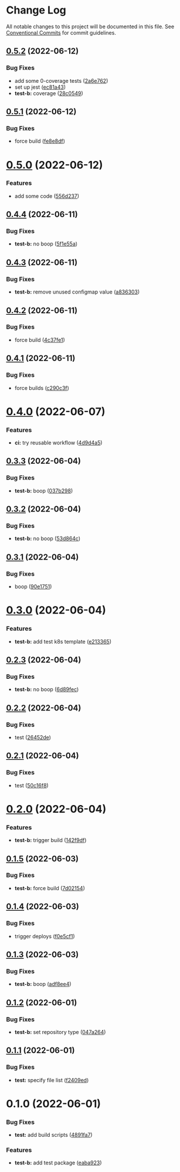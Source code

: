 # Change Log

All notable changes to this project will be documented in this file.
See [Conventional Commits](https://conventionalcommits.org) for commit guidelines.

## [0.5.2](https://github.com/chiel/pnpm-monorepo/compare/@chiel/test-b@0.5.1...@chiel/test-b@0.5.2) (2022-06-12)


### Bug Fixes

* add some 0-coverage tests ([2a6e762](https://github.com/chiel/pnpm-monorepo/commit/2a6e7624ddeceaccc8c2b559a1175695b40bae52))
* set up jest ([ec81a43](https://github.com/chiel/pnpm-monorepo/commit/ec81a439e2ecec9d6be43f1d2d0cb947945196d8))
* **test-b:** coverage ([28c0549](https://github.com/chiel/pnpm-monorepo/commit/28c0549817d38d725720683b88b98e26c35d4889))





## [0.5.1](https://github.com/chiel/pnpm-monorepo/compare/@chiel/test-b@0.5.0...@chiel/test-b@0.5.1) (2022-06-12)


### Bug Fixes

* force build ([fe8e8df](https://github.com/chiel/pnpm-monorepo/commit/fe8e8dfe778630d53243372e8810194169292129))





# [0.5.0](https://github.com/chiel/pnpm-monorepo/compare/@chiel/test-b@0.4.4...@chiel/test-b@0.5.0) (2022-06-12)


### Features

* add some code ([556d237](https://github.com/chiel/pnpm-monorepo/commit/556d237b125320b31c8df76b5f1b4840dd45eb8f))





## [0.4.4](https://github.com/chiel/pnpm-monorepo/compare/@chiel/test-b@0.4.3...@chiel/test-b@0.4.4) (2022-06-11)


### Bug Fixes

* **test-b:** no boop ([5f1e55a](https://github.com/chiel/pnpm-monorepo/commit/5f1e55a1a1facc76a15925c652c57c56b499d336))





## [0.4.3](https://github.com/chiel/pnpm-monorepo/compare/@chiel/test-b@0.4.2...@chiel/test-b@0.4.3) (2022-06-11)


### Bug Fixes

* **test-b:** remove unused configmap value ([a836303](https://github.com/chiel/pnpm-monorepo/commit/a836303951be1422e7ef59e8470938fe143b45b5))





## [0.4.2](https://github.com/chiel/pnpm-monorepo/compare/@chiel/test-b@0.4.1...@chiel/test-b@0.4.2) (2022-06-11)


### Bug Fixes

* force build ([4c37fe1](https://github.com/chiel/pnpm-monorepo/commit/4c37fe12a1da0a68c366114f6ca3bf470fd8867f))





## [0.4.1](https://github.com/chiel/pnpm-monorepo/compare/@chiel/test-b@0.4.0...@chiel/test-b@0.4.1) (2022-06-11)


### Bug Fixes

* force builds ([c290c3f](https://github.com/chiel/pnpm-monorepo/commit/c290c3fd6ea8402f6bc59a0a198353710e8573a6))





# [0.4.0](https://github.com/chiel/pnpm-monorepo/compare/@chiel/test-b@0.3.3...@chiel/test-b@0.4.0) (2022-06-07)


### Features

* **ci:** try reusable workflow ([4d9d4a5](https://github.com/chiel/pnpm-monorepo/commit/4d9d4a57e5c3506acbf7d3df636240dceb60c54f))





## [0.3.3](https://github.com/chiel/pnpm-monorepo/compare/@chiel/test-b@0.3.2...@chiel/test-b@0.3.3) (2022-06-04)


### Bug Fixes

* **test-b:** boop ([037b298](https://github.com/chiel/pnpm-monorepo/commit/037b298cb49295c8bb59cb13f68a48033ccf755f))





## [0.3.2](https://github.com/chiel/pnpm-monorepo/compare/@chiel/test-b@0.3.1...@chiel/test-b@0.3.2) (2022-06-04)


### Bug Fixes

* **test-b:** no boop ([53d864c](https://github.com/chiel/pnpm-monorepo/commit/53d864c82d6f5a4d912afdcaa38696eafb775e94))





## [0.3.1](https://github.com/chiel/pnpm-monorepo/compare/@chiel/test-b@0.3.0...@chiel/test-b@0.3.1) (2022-06-04)


### Bug Fixes

* boop ([90e1751](https://github.com/chiel/pnpm-monorepo/commit/90e1751504fd4d27db75af0df05245f368244e1e))





# [0.3.0](https://github.com/chiel/pnpm-monorepo/compare/@chiel/test-b@0.2.3...@chiel/test-b@0.3.0) (2022-06-04)


### Features

* **test-b:** add test k8s template ([e213365](https://github.com/chiel/pnpm-monorepo/commit/e213365ebeb7dcfa8b5ab004f5810bf4556d5293))





## [0.2.3](https://github.com/chiel/pnpm-monorepo/compare/@chiel/test-b@0.2.2...@chiel/test-b@0.2.3) (2022-06-04)


### Bug Fixes

* **test-b:** no boop ([6d89fec](https://github.com/chiel/pnpm-monorepo/commit/6d89fec5ba5f103c93592c561d23bd8da4690abc))





## [0.2.2](https://github.com/chiel/pnpm-monorepo/compare/@chiel/test-b@0.2.1...@chiel/test-b@0.2.2) (2022-06-04)


### Bug Fixes

* test ([26452de](https://github.com/chiel/pnpm-monorepo/commit/26452de5c5d03fbdbd47eca3d4f2533f522e98d3))





## [0.2.1](https://github.com/chiel/pnpm-monorepo/compare/@chiel/test-b@0.2.0...@chiel/test-b@0.2.1) (2022-06-04)


### Bug Fixes

* test ([50c16f8](https://github.com/chiel/pnpm-monorepo/commit/50c16f8fd37da56e9c27ba992a88721ddcc22c1e))





# [0.2.0](https://github.com/chiel/pnpm-monorepo/compare/@chiel/test-b@0.1.5...@chiel/test-b@0.2.0) (2022-06-04)


### Features

* **test-b:** trigger build ([142f9df](https://github.com/chiel/pnpm-monorepo/commit/142f9dff85cefe34d405316119cfada707c76f0b))





## [0.1.5](https://github.com/chiel/pnpm-monorepo/compare/@chiel/test-b@0.1.4...@chiel/test-b@0.1.5) (2022-06-03)


### Bug Fixes

* **test-b:** force build ([7d02154](https://github.com/chiel/pnpm-monorepo/commit/7d02154fb8b8ac1dc1bb145dfa6f10abebfab2f2))





## [0.1.4](https://github.com/chiel/pnpm-monorepo/compare/@chiel/test-b@0.1.3...@chiel/test-b@0.1.4) (2022-06-03)


### Bug Fixes

* trigger deploys ([f0e5cf1](https://github.com/chiel/pnpm-monorepo/commit/f0e5cf1d388f8ec0cf8ce968f688c01d4256d536))





## [0.1.3](https://github.com/chiel/pnpm-monorepo/compare/@chiel/test-b@0.1.2...@chiel/test-b@0.1.3) (2022-06-03)


### Bug Fixes

* **test-b:** boop ([adf8ee4](https://github.com/chiel/pnpm-monorepo/commit/adf8ee4c2066607c1fa4bb9378b840f0045ee0ec))





## [0.1.2](https://github.com/chiel/pnpm-monorepo/compare/@chiel/test-b@0.1.1...@chiel/test-b@0.1.2) (2022-06-01)


### Bug Fixes

* **test-b:** set repository type ([047a264](https://github.com/chiel/pnpm-monorepo/commit/047a264e362284b993b727e1bff61f27dd342a9b))





## [0.1.1](https://github.com/chiel/pnpm-monorepo/compare/@chiel/test-b@0.1.0...@chiel/test-b@0.1.1) (2022-06-01)


### Bug Fixes

* **test:** specify file list ([f2409ed](https://github.com/chiel/pnpm-monorepo/commit/f2409ed82e0143c14fbea5a6710f38c8a11ab5c5))





# 0.1.0 (2022-06-01)


### Bug Fixes

* **test:** add build scripts ([4891fa7](https://github.com/chiel/pnpm-monorepo/commit/4891fa7549fa90ebe3d6062adacbd85f90d13423))


### Features

* **test-b:** add test package ([eaba923](https://github.com/chiel/pnpm-monorepo/commit/eaba923359ef111ab3e1334f0d9be7c2c9c71387))

